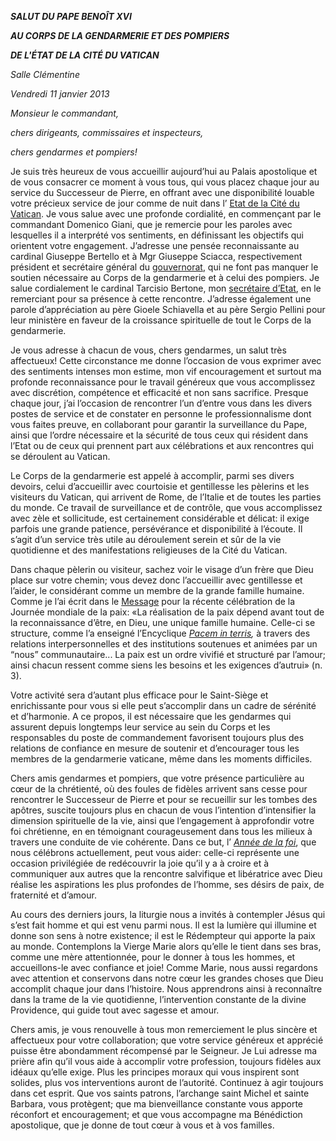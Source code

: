 ***SALUT DU PAPE BENOÎT XVI***

***AU CORPS DE LA GENDARMERIE ET DES POMPIERS***

***DE L'ÉTAT DE LA CITÉ DU VATICAN***

*Salle Clémentine*

*Vendredi 11 janvier 2013*

*Monsieur le commandant,*

*chers dirigeants, commissaires et inspecteurs,*

*chers gendarmes et pompiers!*

Je suis très heureux de vous accueillir aujourd’hui au Palais apostolique et de vous consacrer ce moment à vous tous, qui vous placez chaque jour au service du Successeur de Pierre, en offrant avec une disponibilité louable votre précieux service de jour comme de nuit dans l’ [Etat de la Cité du Vatican](http://www.vaticanstate.va/FR/homepage.htm). Je vous salue avec une profonde cordialité, en commençant par le commandant Domenico Giani, que je remercie pour les paroles avec lesquelles il a interprété vos sentiments, en définissant les objectifs qui orientent votre engagement. J’adresse une pensée reconnaissante au cardinal Giuseppe Bertello et à Mgr Giuseppe Sciacca, respectivement président et secrétaire général du [gouvernorat](http://www.vaticanstate.va/FR/Etat_et_Gouvernement/Structure_du_Gouvernorat/), qui ne font pas manquer le soutien nécessaire au Corps de la gendarmerie et à celui des pompiers. Je salue cordialement le cardinal Tarcisio Bertone, mon [secrétaire d’Etat](http://www.vatican.va/roman_curia/secretariat_state/index_fr.htm), en le remerciant pour sa présence à cette rencontre. J’adresse également une parole d’appréciation au père Gioele Schiavella et au père Sergio Pellini pour leur ministère en faveur de la croissance spirituelle de tout le Corps de la gendarmerie.

Je vous adresse à chacun de vous, chers gendarmes, un salut très affectueux! Cette circonstance me donne l’occasion de vous exprimer avec des sentiments intenses mon estime, mon vif encouragement et surtout ma profonde reconnaissance pour le travail généreux que vous accomplissez avec discrétion, compétence et efficacité et non sans sacrifice. Presque chaque jour, j’ai l’occasion de rencontrer l’un d’entre vous dans les divers postes de service et de constater en personne le professionnalisme dont vous faites preuve, en collaborant pour garantir la surveillance du Pape, ainsi que l’ordre nécessaire et la sécurité de tous ceux qui résident dans l’Etat ou de ceux qui prennent part aux célébrations et aux rencontres qui se déroulent au Vatican.

Le Corps de la gendarmerie est appelé à accomplir, parmi ses divers devoirs, celui d’accueillir avec courtoisie et gentillesse les pèlerins et les visiteurs du Vatican, qui arrivent de Rome, de l’Italie et de toutes les parties du monde. Ce travail de surveillance et de contrôle, que vous accomplissez avec zèle et sollicitude, est certainement considérable et délicat: il exige parfois une grande patience, persévérance et disponibilité à l’écoute. Il s’agit d’un service très utile au déroulement serein et sûr de la vie quotidienne et des manifestations religieuses de la Cité du Vatican.

Dans chaque pèlerin ou visiteur, sachez voir le visage d’un frère que Dieu place sur votre chemin; vous devez donc l’accueillir avec gentillesse et l’aider, le considérant comme un membre de la grande famille humaine. Comme je l’ai écrit dans le [Message](/content/benedict-xvi/fr/messages/peace/documents/hf_ben-xvi_mes_20121208_xlvi-world-day-peace.html) pour la récente célébration de la Journée mondiale de la paix: «La réalisation de la paix dépend avant tout de la reconnaissance d’être, en Dieu, une unique famille humaine. Celle-ci se structure, comme l’a enseigné l’Encyclique *[Pacem in terris](/content/john-xxiii/fr/encyclicals/documents/hf_j-xxiii_enc_11041963_pacem.html),* à travers des relations interpersonnelles et des institutions soutenues et animées par un “nous” communautaire... La paix est un ordre vivifié et structuré par l’amour; ainsi chacun ressent comme siens les besoins et les exigences d’autrui» (n. 3).

Votre activité sera d’autant plus efficace pour le Saint-Siège et enrichissante pour vous si elle peut s’accomplir dans un cadre de sérénité et d’harmonie. A ce propos, il est nécessaire que les gendarmes qui assurent depuis longtemps leur service au sein du Corps et les responsables du poste de commandement favorisent toujours plus des relations de confiance en mesure de soutenir et d’encourager tous les membres de la gendarmerie vaticane, même dans les moments difficiles.

Chers amis gendarmes et pompiers, que votre présence particulière au cœur de la chrétienté, où des foules de fidèles arrivent sans cesse pour rencontrer le Successeur de Pierre et pour se recueillir sur les tombes des apôtres, suscite toujours plus en chacun de vous l’intention d’intensifier la dimension spirituelle de la vie, ainsi que l’engagement à approfondir votre foi chrétienne, en en témoignant courageusement dans tous les milieux à travers une conduite de vie cohérente. Dans ce but, l’ *[Année de la foi](http://www.vatican.va/special/annus_fidei/index_fr.htm)*, que nous célébrons actuellement, peut vous aider: celle-ci représente une occasion privilégiée de redécouvrir la joie qu’il y a à croire et à communiquer aux autres que la rencontre salvifique et libératrice avec Dieu réalise les aspirations les plus profondes de l’homme, ses désirs de paix, de fraternité et d’amour.

Au cours des derniers jours, la liturgie nous a invités à contempler Jésus qui s’est fait homme et qui est venu parmi nous. Il est la lumière qui illumine et donne son sens à notre existence; il est le Rédempteur qui apporte la paix au monde. Contemplons la Vierge Marie alors qu’elle le tient dans ses bras, comme une mère attentionnée, pour le donner à tous les hommes, et accueillons-le avec confiance et joie! Comme Marie, nous aussi regardons avec attention et conservons dans notre cœur les grandes choses que Dieu accomplit chaque jour dans l’histoire. Nous apprendrons ainsi à reconnaître dans la trame de la vie quotidienne, l’intervention constante de la divine Providence, qui guide tout avec sagesse et amour.

Chers amis, je vous renouvelle à tous mon remerciement le plus sincère et affectueux pour votre collaboration; que votre service généreux et apprécié puisse être abondamment récompensé par le Seigneur. Je Lui adresse ma prière afin qu’il vous aide à accomplir votre profession, toujours fidèles aux idéaux qu’elle exige. Plus les principes moraux qui vous inspirent sont solides, plus vos interventions auront de l’autorité. Continuez à agir toujours dans cet esprit. Que vos saints patrons, l’archange saint Michel et sainte Barbara, vous protègent; que ma bienveillance constante vous apporte réconfort et encouragement; et que vous accompagne ma Bénédiction apostolique, que je donne de tout cœur à vous et à vos familles.